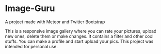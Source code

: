 # Image-Guru
A project made with Meteor and Twitter Bootstrap

This is a responsive image gallery where you can rate your pictures, upload new ones, delete them or make changes. It contains a filter and other cool stuffs. You can make a profile and start upload your pics. This project was intended for personal use.
